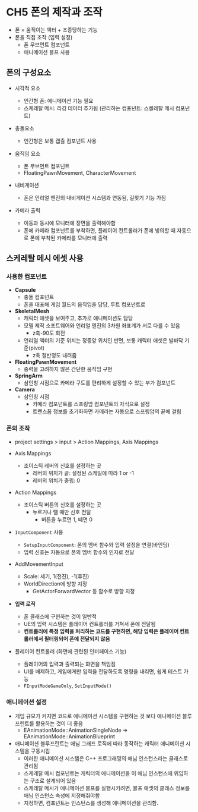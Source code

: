 # **CH5 폰의 제작과 조작**

- 폰 = 움직이는 액터 + 조종당하는 기능
- 폰을 직접 조작 (입력 설정)
  - 폰 무브먼트 컴포넌트
  - 애니메이션 블프 사용

## **폰의 구성요소**

- 시각적 요소
  - 인간형 폰: 애니메이션 기능 필요
  - 스케레탈 메시: 리깅 데이터 추가됨 (관리하는 컴포넌트: 스켈레탈 메시 컴포넌트)

- 충돌요소
  - 인간형은 보통 캡츌 컴포넌트 사용
- 움직임 요소
  - 폰 무브먼트 컴포넌트 
  - FloatingPawnMovement, CharacterMovement
- 내비게이션
  - 폰은 언리얼 엔진의 내비게이션 시스템과 연동됨, 길찾기 기능 가짐

- 카메라 출력
  - 이동과 동시에 모니터에 장면을 출력해야함
  - 폰에 카메라 컴포넌트를 부착하면, 플레이어 컨트롤러가 폰에 빙의할 때 자동으로 폰에 부착된 카메라를 모니터에 출력


## **스케레탈 메시 에셋 사용**

### **사용한 컴포넌트**

- **Capsule**
  - 충돌 컴포넌트
  - 폰을 대표해 게임 월드의 움직임을 담당, 루트 컴포넌트로
- **SkeletalMesh**
  - 캐릭터 애셋을 보여주고, 추가로 애니메이션도 담당
  - 모델 제작 소포트웨어와 언리얼 엔진의 3차원 좌표계가 서로 다를 수 있음
    - z축-90도 회전 
  - 언리얼 액터의 기준 위치는 정중앙 위치인 반면, 보통 캐릭터 애셋은 발바닥 기준(pivot)
    - z축 절반정도 내려줌
- **FloatingPawnMovement**
  - 중력을 고려하지 않은 간단한 움직임 구현
- **SpringArm**
  - 삼인칭 시점으로 카메라 구도를 편리하게 설정할 수 있는 부가 컴포넌트
- **Camera**
  - 삼인칭 시점
    - 카메라 컴포넌트를 스프링암 컴포넌트의 자식으로 설정
    - 트랜스폼 정보를 초기화하면 카메라는 자동으로 스프링암의 끝에 걸림

### **폰의 조작**

- project settings > input > Action Mappings, Axis Mappings

- Axis Mappings
  - 조이스틱 레버의 신호를 설정하는 곳
    - 레버의 위치가 끝: 설정된 스케일에 따라 1 or -1
    - 레버의 위치가 중립: 0
    
- Action Mappings
  - 조이스틱 버튼의 신호를 설정하는 곳
    - 누르거나 뗄 때만 신호 전달
      - 버튼을 누르면 1, 떼면 0 

- `InputComponent` 사용 
  - `SetupInputComponent`: 폰의 멤버 함수와 입력 설정을 연결(바인딩)
  - 입력 신호는 자동으로 폰의 멤버 함수의 인자로 전달

- AddMovementInput
  - Scale: 세기, 1(전진), -1(후진)
  - WorldDirection에 방향 지정
    - GetActorForwardVector 등 함수로 방향 지정
    
- **입력 로직**
  - 폰 클래스에 구현하는 것이 일반적
  - UE의 입력 시스템은 플레이어 컨트롤러를 거쳐서 폰에 전달됨
  - **컨트롤러에 특정 입력을 처리하는 코드를 구현하면, 해당 입력은 플레이어 컨트롤러에서 필터링되어 폰에 전달되지 않음**
  
- 플레이어 컨트롤러 (화면에 관련된 인터페이스 기능)
  - 플레이어의 입력과 출력되는 화면을 책임짐
  - UI를 배제하고, 게임에게만 입력을 전달하도록 명령을 내리면, 쉽게 테스트 가능
  - `FInputModeGameOnly`, `SetInputMode()`

### **애니메이션 설정**

- 게임 규모가 커지면 코드로 애니메이션 시스템을 구현하는 것 보다 애니메이션 블루프린트를 활용하는 것이 더 좋음
  - EAnimationMode::AnimationSingleNode => EAnimationMode::AnimationBlueprint
- 애니메이션 블루프린트는 애님 그래프 로직에 따라 동작하는 캐릭터 애니메이션 시스템을 구동시킴
  - 이러한 애니메이션 시스템은 C++ 프로그래밍의 애님 인스턴스라는 클래스로 관리됨
  - 스케레탈 메시 컴포넌트는 캐릭터의 애니메이션을 이 애님 인스턴스에 위임하는 구조로 설계되어 있음
  - 스케레탈 메시가 애니메이션 블프를 실행시키려면, 블프 애셋의 클래스 정보를 애님 인스턴스 속성에 지정해줘야함
  - 지정하면, 컴포넌트는 인스턴스를 생성해 애니메이션을 관리함.



